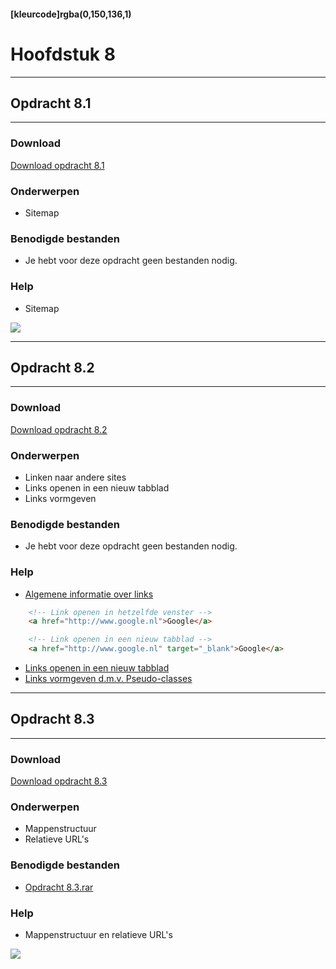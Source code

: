 #### [kleurcode]rgba(0,150,136,1)

# Hoofdstuk 8

---
## Opdracht 8.1
---

### Download
<a href="https://elo.kw1c.nl/CMS/Studie/811%20ICT-Academie/811%20VakkenInhoud/%5BB.14%20HTM%5D%20HTMLCSS/Productie/02.%20Opdrachten/Hoofdstuk%208/Opdracht%208.1.pdf" target="_blank">Download opdracht 8.1</a>

### Onderwerpen
*   Sitemap

### Benodigde bestanden
*   Je hebt voor deze opdracht geen bestanden nodig.

### Help
*   Sitemap
<img src="https://elo.kw1c.nl/CMS/Studie/811%20ICT-Academie/811%20VakkenInhoud/%5BB.14%20HTM%5D%20HTMLCSS/Productie/02.%20Opdrachten/Hoofdstuk%208/Resources/sitemap.png">

---
## Opdracht 8.2
---

### Download
<a href="https://elo.kw1c.nl/CMS/Studie/811%20ICT-Academie/811%20VakkenInhoud/%5BB.14%20HTM%5D%20HTMLCSS/Productie/02.%20Opdrachten/Hoofdstuk%208/Opdracht%208.2.pdf" target="_blank">Download opdracht 8.2</a>

### Onderwerpen
*   Linken naar andere sites
*   Links openen in een nieuw tabblad
*   Links vormgeven

### Benodigde bestanden
*   Je hebt voor deze opdracht geen bestanden nodig.

### Help
*   <a href="http://www.w3schools.com/tags/tag_a.asp" target="_blank">Algemene informatie over links</a>
```html
    <!-- Link openen in hetzelfde venster -->
    <a href="http://www.google.nl">Google</a>

    <!-- Link openen in een nieuw tabblad -->
    <a href="http://www.google.nl" target="_blank">Google</a>
```
*   <a href="http://www.w3schools.com/TAGS/att_a_target.asp" target="_blank">Links openen in een nieuw tabblad</a>
*   <a href="http://www.w3schools.com/css/css_pseudo_classes.asp" target="_blank">Links vormgeven d.m.v. Pseudo-classes</a>

---
## Opdracht 8.3
---

### Download
<a href="https://elo.kw1c.nl/CMS/Studie/811%20ICT-Academie/811%20VakkenInhoud/%5BB.14%20HTM%5D%20HTMLCSS/Productie/02.%20Opdrachten/Hoofdstuk%208/Opdracht%208.3.pdf" target="_blank">Download opdracht 8.3</a>

### Onderwerpen
*   Mappenstructuur
*   Relatieve URL's

### Benodigde bestanden
*   <a href="https://elo.kw1c.nl/CMS/Studie/811%20ICT-Academie/811%20VakkenInhoud/%5BB.14%20HTM%5D%20HTMLCSS/Productie/02.%20Opdrachten/Hoofdstuk%208/Resources/Opdracht%208.3.rar" target="_blank">Opdracht 8.3.rar</a>

### Help
*   Mappenstructuur en relatieve URL's
<img src="https://elo.kw1c.nl/CMS/Studie/811%20ICT-Academie/811%20VakkenInhoud/%5BB.14%20HTM%5D%20HTMLCSS/Productie/02.%20Opdrachten/Hoofdstuk%208/Resources/mappenstructuur.png">